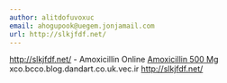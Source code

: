 ```yaml
---
author: alitdofuvoxuc
email: ahogupook@uegem.jonjamail.com
url: http://slkjfdf.net/
---
```


http://slkjfdf.net/ - Amoxicillin Online <a href="http://slkjfdf.net/">Amoxicillin 500 Mg</a> xco.bcco.blog.dandart.co.uk.vec.ir http://slkjfdf.net/